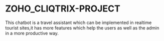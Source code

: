 # ZOHO_CLIQTRIX-PROJECT
This chatbot is a travel assistant which can be implemented in realtime tourist sites,it has more features which help the users as well as the admin in a more productive way.
